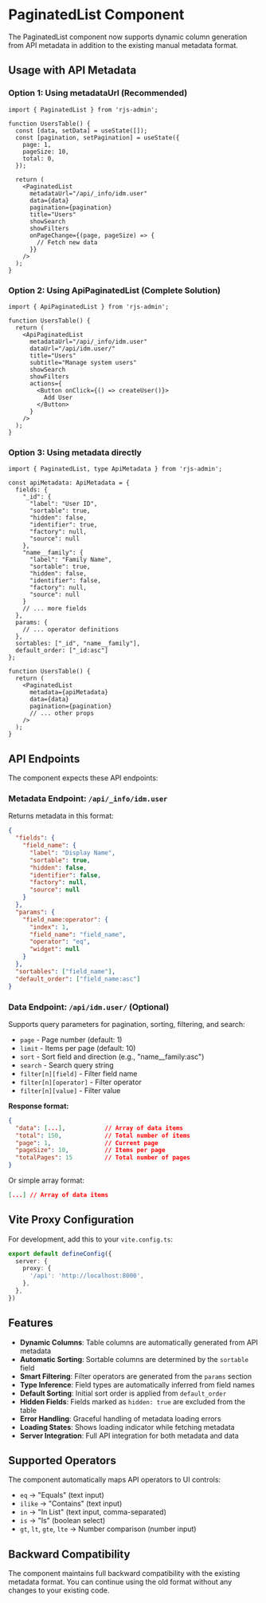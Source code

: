 # PaginatedList Component

The PaginatedList component now supports dynamic column generation from API metadata in addition to the existing manual metadata format.

## Usage with API Metadata

### Option 1: Using metadataUrl (Recommended)

```tsx
import { PaginatedList } from 'rjs-admin';

function UsersTable() {
  const [data, setData] = useState([]);
  const [pagination, setPagination] = useState({
    page: 1,
    pageSize: 10,
    total: 0,
  });

  return (
    <PaginatedList
      metadataUrl="/api/_info/idm.user"
      data={data}
      pagination={pagination}
      title="Users"
      showSearch
      showFilters
      onPageChange={(page, pageSize) => {
        // Fetch new data
      }}
    />
  );
}
```

### Option 2: Using ApiPaginatedList (Complete Solution)

```tsx
import { ApiPaginatedList } from 'rjs-admin';

function UsersTable() {
  return (
    <ApiPaginatedList
      metadataUrl="/api/_info/idm.user"
      dataUrl="/api/idm.user/"
      title="Users"
      subtitle="Manage system users"
      showSearch
      showFilters
      actions={
        <Button onClick={() => createUser()}>
          Add User
        </Button>
      }
    />
  );
}
```

### Option 3: Using metadata directly

```tsx
import { PaginatedList, type ApiMetadata } from 'rjs-admin';

const apiMetadata: ApiMetadata = {
  fields: {
    "_id": {
      "label": "User ID",
      "sortable": true,
      "hidden": false,
      "identifier": true,
      "factory": null,
      "source": null
    },
    "name__family": {
      "label": "Family Name",
      "sortable": true,
      "hidden": false,
      "identifier": false,
      "factory": null,
      "source": null
    }
    // ... more fields
  },
  params: {
    // ... operator definitions
  },
  sortables: ["_id", "name__family"],
  default_order: ["_id:asc"]
};

function UsersTable() {
  return (
    <PaginatedList
      metadata={apiMetadata}
      data={data}
      pagination={pagination}
      // ... other props
    />
  );
}
```

## API Endpoints

The component expects these API endpoints:

### Metadata Endpoint: `/api/_info/idm.user`
Returns metadata in this format:

```json
{
  "fields": {
    "field_name": {
      "label": "Display Name",
      "sortable": true,
      "hidden": false,
      "identifier": false,
      "factory": null,
      "source": null
    }
  },
  "params": {
    "field_name:operator": {
      "index": 1,
      "field_name": "field_name",
      "operator": "eq",
      "widget": null
    }
  },
  "sortables": ["field_name"],
  "default_order": ["field_name:asc"]
}
```

### Data Endpoint: `/api/idm.user/` (Optional)
Supports query parameters for pagination, sorting, filtering, and search:

- `page` - Page number (default: 1)
- `limit` - Items per page (default: 10)
- `sort` - Sort field and direction (e.g., "name__family:asc")
- `search` - Search query string
- `filter[n][field]` - Filter field name
- `filter[n][operator]` - Filter operator
- `filter[n][value]` - Filter value

**Response format:**
```json
{
  "data": [...],           // Array of data items
  "total": 150,            // Total number of items
  "page": 1,               // Current page
  "pageSize": 10,          // Items per page
  "totalPages": 15         // Total number of pages
}
```

Or simple array format:
```json
[...] // Array of data items
```

## Vite Proxy Configuration

For development, add this to your `vite.config.ts`:

```typescript
export default defineConfig({
  server: {
    proxy: {
      '/api': 'http://localhost:8000',
    },
  },
})
```

## Features

- **Dynamic Columns**: Table columns are automatically generated from API metadata
- **Automatic Sorting**: Sortable columns are determined by the `sortable` field
- **Smart Filtering**: Filter operators are generated from the `params` section
- **Type Inference**: Field types are automatically inferred from field names
- **Default Sorting**: Initial sort order is applied from `default_order`
- **Hidden Fields**: Fields marked as `hidden: true` are excluded from the table
- **Error Handling**: Graceful handling of metadata loading errors
- **Loading States**: Shows loading indicator while fetching metadata
- **Server Integration**: Full API integration for both metadata and data

## Supported Operators

The component automatically maps API operators to UI controls:

- `eq` → "Equals" (text input)
- `ilike` → "Contains" (text input)
- `in` → "In List" (text input, comma-separated)
- `is` → "Is" (boolean select)
- `gt`, `lt`, `gte`, `lte` → Number comparison (number input)

## Backward Compatibility

The component maintains full backward compatibility with the existing metadata format. You can continue using the old format without any changes to your existing code. 
